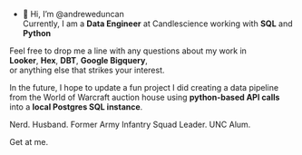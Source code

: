 - 👋 Hi, I’m @andreweduncan </br>
Currently, I am a **Data Engineer** at Candlescience working with **SQL** and **Python**

Feel free to drop me a line with any questions about my work in </br>
**Looker**, **Hex**, **DBT**, **Google Bigquery**, </br>
or anything else that strikes your interest. </br>

In the future, I hope to update a fun project I did creating a data pipeline from 
the World of Warcraft auction house using **python-based API calls** into a **local Postgres SQL instance**.

Nerd.
Husband.
Former Army Infantry Squad Leader.
UNC Alum.

Get at me.

<!---
andreweduncan/andreweduncan is a ✨ special ✨ repository because its `README.md` (this file) appears on your GitHub profile.
You can click the Preview link to take a look at your changes.
--->
